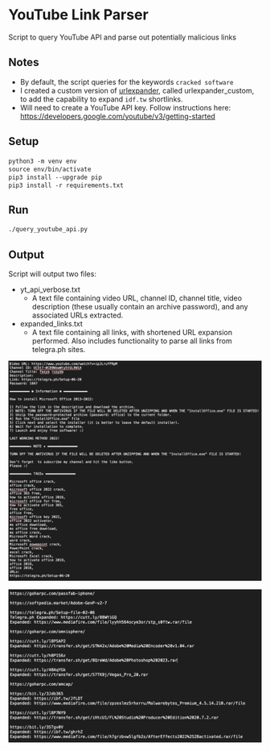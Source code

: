 # YouTube Link Parser
Script to query YouTube API and parse out potentially malicious links

## Notes
- By default, the script queries for the keywords `cracked software`
- I created a custom version of [urlexpander](https://github.com/SMAPPNYU/urlExpander), called urlexpander_custom, to add the capability to expand `idf.tw` shortlinks.
- Will need to create a YouTube API key. Follow instructions here: https://developers.google.com/youtube/v3/getting-started


## Setup

```
python3 -m venv env
source env/bin/activate
pip3 install --upgrade pip
pip3 install -r requirements.txt
```

## Run

```bash
./query_youtube_api.py
```

## Output

Script will output two files:
  - yt_api_verbose.txt
    - A text file containing video URL, channel ID, channel title, video description (these usually contain an archive password), and any associated URLs extracted.
  - expanded_links.txt
    - A text file containing all links, with shortened URL expansion performed. Also includes functionality to parse all links from telegra.ph sites.
  
![Example yt_api_verbose.txt](verbose_output.png)

![Example expanded_links.txt](expanded_output.png)
